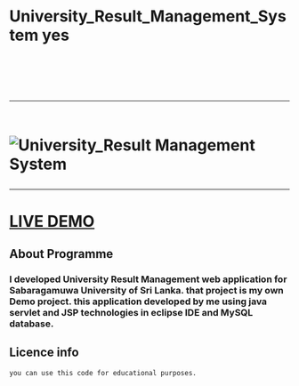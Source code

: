 <h1>University_Result_Management_System yes<h1>
<br>
<hr>
<br>

<img src="https://user-images.githubusercontent.com/75051796/119324438-73958c00-bc9d-11eb-9e8d-41ee9f44dd1f.jpg" alt="University_Result Management System">
  
  <br>
  
  <hr>
  
  
  <h1 style="color:red"><a href="https://youtu.be/WtnFZdlSqwY">LIVE DEMO</a></h1>
  
  <h2>About Programme</h2>

<h3>I developed University Result Management web application for Sabaragamuwa University of Sri Lanka. that project is my own Demo project. this application developed by me using java servlet and JSP technologies in eclipse IDE and MySQL database.</h3>
  
  
  
  <h2>Licence info</h2>
    
    
    you can use this code for educational purposes.
    
    
    
